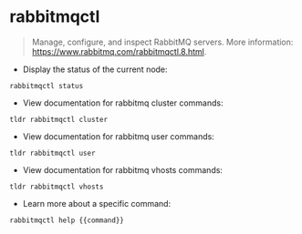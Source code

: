 # rabbitmqctl

> Manage, configure, and inspect RabbitMQ servers.
> More information: <https://www.rabbitmq.com/rabbitmqctl.8.html>.

- Display the status of the current node:

`rabbitmqctl status`

- View documentation for rabbitmq cluster commands:

`tldr rabbitmqctl cluster`

- View documentation for rabbitmq user commands:

`tldr rabbitmqctl user`

- View documentation for rabbitmq vhosts commands:

`tldr rabbitmqctl vhosts`

- Learn more about a specific command:

`rabbitmqctl help {{command}}`
